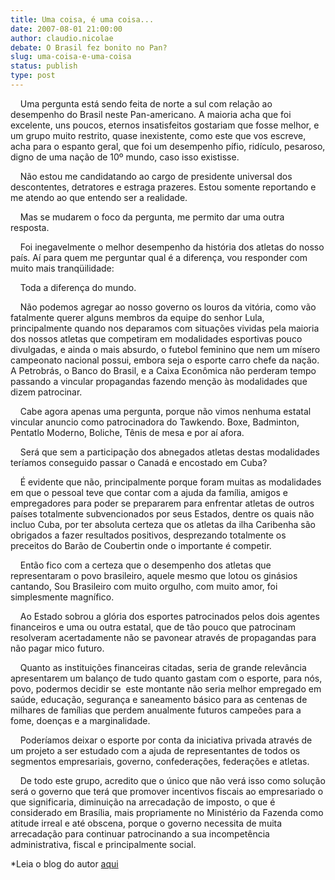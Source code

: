 ```yaml
---
title: Uma coisa, é uma coisa...
date: 2007-08-01 21:00:00
author: claudio.nicolae
debate: O Brasil fez bonito no Pan?
slug: uma-coisa-e-uma-coisa
status: publish 
type: post
---
```


    Uma pergunta está sendo feita de norte a sul com relação ao desempenho do Brasil neste Pan-americano. A maioria acha que foi excelente, uns poucos, eternos insatisfeitos gostariam que fosse melhor, e um grupo muito restrito, quase inexistente, como este que vos escreve, acha para o espanto geral, que foi um desempenho pífio, ridículo, pesaroso, digno de uma nação de 10º mundo, caso isso existisse.    
  
    Não estou me candidatando ao cargo de presidente universal dos descontentes, detratores e estraga prazeres. Estou somente reportando e me atendo ao que entendo ser a realidade.    
  
    Mas se mudarem o foco da pergunta, me permito dar uma outra resposta.    
  
    Foi inegavelmente o melhor desempenho da história dos atletas do nosso país. Aí para quem me perguntar qual é a diferença, vou responder com muito mais tranqüilidade:    
  
    Toda a diferença do mundo.    
  
    Não podemos agregar ao nosso governo os louros da vitória, como vão fatalmente querer alguns membros da equipe do senhor Lula, principalmente quando nos deparamos com situações vividas pela maioria dos nossos atletas que competiram em modalidades esportivas pouco divulgadas, e ainda o mais absurdo, o futebol feminino que nem um mísero campeonato nacional possui, embora seja o esporte carro chefe da nação. A Petrobrás, o Banco do Brasil, e a Caixa Econômica não perderam tempo passando a vincular propagandas fazendo menção às modalidades que dizem patrocinar.    
  
    Cabe agora apenas uma pergunta, porque não vimos nenhuma estatal vincular anuncio como patrocinadora do Tawkendo. Boxe, Badminton, Pentatlo Moderno, Boliche, Tênis de mesa e por aí afora.    
  
    Será que sem a participação dos abnegados atletas destas modalidades teríamos conseguido passar o Canadá e encostado em Cuba?    
  
    É evidente que não, principalmente porque foram muitas as modalidades em que o pessoal teve que contar com a ajuda da família, amigos e empregadores para poder se prepararem para enfrentar atletas de outros países totalmente subvencionados por seus Estados, dentre os quais não incluo Cuba, por ter absoluta certeza que os atletas da ilha Caribenha são obrigados a fazer resultados positivos, desprezando totalmente os preceitos do Barão de Coubertin onde o importante é competir.    
  
    Então fico com a certeza que o desempenho dos atletas que representaram o povo brasileiro, aquele mesmo que lotou os ginásios cantando, Sou Brasileiro com muito orgulho, com muito amor, foi simplesmente magnífico.    
  
    Ao Estado sobrou a glória dos esportes patrocinados pelos dois agentes financeiros e uma ou outra estatal, que de tão pouco que patrocinam resolveram acertadamente não se pavonear através de propagandas para não pagar mico futuro.    
  
    Quanto as instituições financeiras citadas, seria de grande relevância apresentarem um balanço de tudo quanto gastam com o esporte, para nós, povo, podermos decidir se  este montante não seria melhor empregado em saúde, educação, segurança e saneamento básico para as centenas de milhares de famílias que perdem anualmente futuros campeões para a fome, doenças e a marginalidade.    
  
    Poderíamos deixar o esporte por conta da iniciativa privada através de um projeto a ser estudado com a ajuda de representantes de todos os segmentos empresariais, governo, confederações, federações e atletas.    
  
    De todo este grupo, acredito que o único que não verá isso como solução será o governo que terá que promover incentivos fiscais ao empresariado o que significaria, diminuição na arrecadação de imposto, o que é considerado em Brasília, mais propriamente no Ministério da Fazenda como atitude irreal e até obscena, porque o governo necessita de muita arrecadação para continuar patrocinando a sua incompetência administrativa, fiscal e principalmente social.     
  
\*Leia o blog do autor [aqui](http://fodeuocafezaldaviuva.blogspot.com/)  

